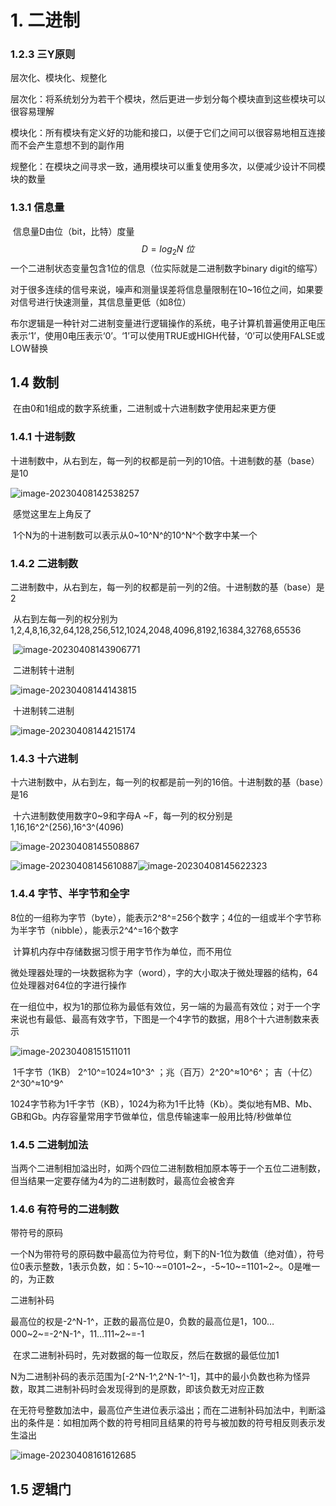 # 1. 二进制

### 1.2.3 三Y原则

层次化、模块化、规整化

​	层次化：将系统划分为若干个模块，然后更进一步划分每个模块直到这些模块可以很容易理解

​	模块化：所有模块有定义好的功能和接口，以便于它们之间可以很容易地相互连接而不会产生意想不到的副作用

​	规整化：在模块之间寻求一致，通用模块可以重复使用多次，以便减少设计不同模块的数量

### 1.3.1 信息量

​	信息量D由位（bit，比特）度量 
$$
D = log_2N~位
$$
​	一个二进制状态变量包含1位的信息（位实际就是二进制数字binary digit的缩写）

​	对于很多连续的信号来说，噪声和测量误差将信息量限制在10~16位之间，如果要对信号进行快速测量，其信息量更低（如8位）

​	布尔逻辑是一种针对二进制变量进行逻辑操作的系统，电子计算机普遍使用正电压表示‘1’，使用0电压表示‘0’。‘1’可以使用TRUE或HIGH代替，‘0’可以使用FALSE或LOW替换

## 1.4 数制

​	在由0和1组成的数字系统重，二进制或十六进制数字使用起来更方便

### 1.4.1 十进制数

​	十进制数中，从右到左，每一列的权都是前一列的10倍。十进制数的基（base）是10

![image-20230408142538257](C:/Users/%E5%91%A8%E6%99%BA%E5%9F%8E/AppData/Roaming/Typora/typora-user-images/image-20230408142538257.png)

​	感觉这里左上角反了

​	1个N为的十进制数可以表示从0~10^N^的10^N^个数字中某一个

### 1.4.2 二进制数

​	二进制数中，从右到左，每一列的权都是前一列的2倍。十进制数的基（base）是2

​	从右到左每一列的权分别为 1,2,4,8,16,32,64,128,256,512,1024,2048,4096,8192,16384,32768,65536

​	![image-20230408143906771](C:/Users/%E5%91%A8%E6%99%BA%E5%9F%8E/AppData/Roaming/Typora/typora-user-images/image-20230408143906771.png)

​	二进制转十进制

![image-20230408144143815](C:/Users/%E5%91%A8%E6%99%BA%E5%9F%8E/AppData/Roaming/Typora/typora-user-images/image-20230408144143815.png)

​	十进制转二进制

![image-20230408144215174](C:/Users/%E5%91%A8%E6%99%BA%E5%9F%8E/AppData/Roaming/Typora/typora-user-images/image-20230408144215174.png)

### 1.4.3 十六进制

​	十六进制数中，从右到左，每一列的权都是前一列的16倍。十进制数的基（base）是16

​	十六进制数使用数字0~9和字母A ~F，每一列的权分别是1,16,16^2^(256),16^3^(4096)

![image-20230408145508867](C:/Users/%E5%91%A8%E6%99%BA%E5%9F%8E/AppData/Roaming/Typora/typora-user-images/image-20230408145508867.png)

![image-20230408145610887](C:/Users/%E5%91%A8%E6%99%BA%E5%9F%8E/AppData/Roaming/Typora/typora-user-images/image-20230408145610887.png)![image-20230408145622323](C:/Users/%E5%91%A8%E6%99%BA%E5%9F%8E/AppData/Roaming/Typora/typora-user-images/image-20230408145622323.png)

### 1.4.4 字节、半字节和全字

​	8位的一组称为字节（byte），能表示2^8^=256个数字；4位的一组或半个字节称为半字节（nibble），能表示2^4^=16个数字

​	计算机内存中存储数据习惯于用字节作为单位，而不用位

​	微处理器处理的一块数据称为字（word），字的大小取决于微处理器的结构，64位处理器对64位的字进行操作

​	在一组位中，权为1的那位称为最低有效位，另一端的为最高有效位；对于一个字来说也有最低、最高有效字节，下图是一个4字节的数据，用8个十六进制数来表示

![image-20230408151511011](C:/Users/%E5%91%A8%E6%99%BA%E5%9F%8E/AppData/Roaming/Typora/typora-user-images/image-20230408151511011.png)

​	1千字节（1KB） 2^10^=1024≈10^3^ ；兆（百万）2^20^≈10^6^； 吉（十亿）2^30^≈10^9^	

​	1024字节称为1千字节（KB），1024为称为1千比特（Kb）。类似地有MB、Mb、GB和Gb。内存容量常用字节做单位，信息传输速率一般用比特/秒做单位

### 1.4.5 二进制加法

​	当两个二进制相加溢出时，如两个四位二进制数相加原本等于一个五位二进制数，但当结果一定要存储为4为的二进制数时，最高位会被舍弃

### 1.4.6 有符号的二进制数

带符号的原码

​	一个N为带符号的原码数中最高位为符号位，剩下的N-1位为数值（绝对值），符号位0表示整数，1表示负数，如：5~10·~=0101~2~，-5~10~=1101~2~。0是唯一的，为正数

二进制补码

​	最高位的权是-2^N-1^，正数的最高位是0，负数的最高位是1，100…000~2~=-2^N-1^，11…111~2~=-1

​	在求二进制补码时，先对数据的每一位取反，然后在数据的最低位加1

​	N为二进制补码的表示范围为[-2^N-1^,2^N-1^-1]，其中的最小负数也称为怪异数，取其二进制补码时会发现得到的是原数，即该负数无对应正数

​	在无符号整数加法中，最高位产生进位表示溢出；而在二进制补码加法中，判断溢出的条件是：如相加两个数的符号相同且结果的符号与被加数的符号相反则表示发生溢出

![image-20230408161612685](C:/Users/%E5%91%A8%E6%99%BA%E5%9F%8E/AppData/Roaming/Typora/typora-user-images/image-20230408161612685.png)

## 1.5 逻辑门